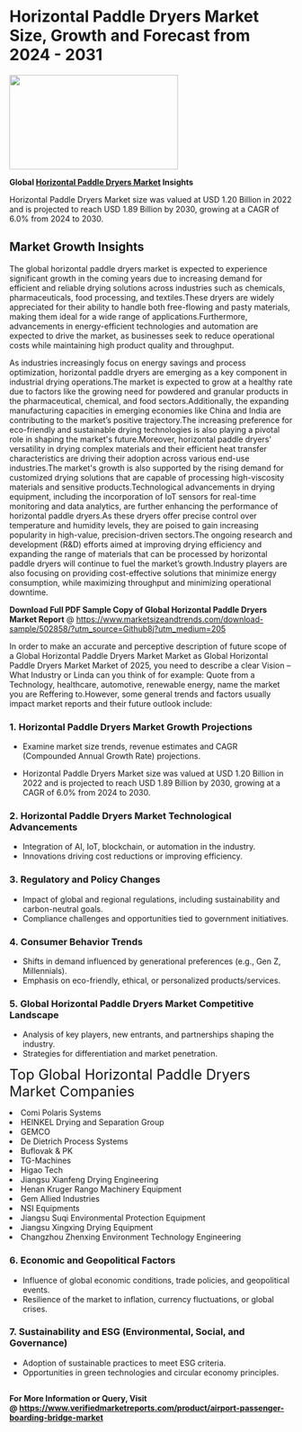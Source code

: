 <H1>Horizontal Paddle Dryers Market Size, Growth and Forecast from 2024 - 2031</H1><img class="aligncenter size-medium wp-image-584254" src="https://thirdeyenews.in/wp-content/uploads/2024/09/Global-Market-Research-300x168.jpeg" alt="" width="300" height="168" /><p><strong>Global&nbsp;<a href="https://www.marketsizeandtrends.com/download-sample/502858/?utm_source=Github8j?utm_medium=205">Horizontal Paddle Dryers Market</a> Insights</strong></p><p>Horizontal Paddle Dryers Market size was valued at USD 1.20 Billion in 2022 and is projected to reach USD 1.89 Billion by 2030, growing at a CAGR of 6.0% from 2024 to 2030.</p><p><h2>Market Growth Insights</h2> <p>The global horizontal paddle dryers market is expected to experience significant growth in the coming years due to increasing demand for efficient and reliable drying solutions across industries such as chemicals, pharmaceuticals, food processing, and textiles.These dryers are widely appreciated for their ability to handle both free-flowing and pasty materials, making them ideal for a wide range of applications.Furthermore, advancements in energy-efficient technologies and automation are expected to drive the market, as businesses seek to reduce operational costs while maintaining high product quality and throughput.</p> <p>As industries increasingly focus on energy savings and process optimization, horizontal paddle dryers are emerging as a key component in industrial drying operations.The market is expected to grow at a healthy rate due to factors like the growing need for powdered and granular products in the pharmaceutical, chemical, and food sectors.Additionally, the expanding manufacturing capacities in emerging economies like China and India are contributing to the market’s positive trajectory.The increasing preference for eco-friendly and sustainable drying technologies is also playing a pivotal role in shaping the market's future.Moreover, horizontal paddle dryers' versatility in drying complex materials and their efficient heat transfer characteristics are driving their adoption across various end-use industries.The market's growth is also supported by the rising demand for customized drying solutions that are capable of processing high-viscosity materials and sensitive products.Technological advancements in drying equipment, including the incorporation of IoT sensors for real-time monitoring and data analytics, are further enhancing the performance of horizontal paddle dryers.As these dryers offer precise control over temperature and humidity levels, they are poised to gain increasing popularity in high-value, precision-driven sectors.The ongoing research and development (R&D) efforts aimed at improving drying efficiency and expanding the range of materials that can be processed by horizontal paddle dryers will continue to fuel the market’s growth.Industry players are also focusing on providing cost-effective solutions that minimize energy consumption, while maximizing throughput and minimizing operational downtime.<p><span class=""><strong>Download Full PDF Sample Copy of Global Horizontal Paddle Dryers Market Report</strong> @ <a href="https://www.marketsizeandtrends.com/download-sample/502858/?utm_source=Github8j?utm_medium=205" target="_blank">https://www.marketsizeandtrends.com/download-sample/502858/?utm_source=Github8j?utm_medium=205</a></span></p><p>In order to make an accurate and perceptive description of future scope of a Global&nbsp;Horizontal Paddle Dryers Market Market as Global&nbsp;Horizontal Paddle Dryers Market Market of 2025, you need to describe a clear Vision &ndash; What Industry or Linda can you think of for example: Quote from a Technology, healthcare, automotive, renewable energy, name the market you are Reffering to.However, some general trends and factors usually impact market reports and their future outlook include:</p><h3>1.&nbsp;<strong>Horizontal Paddle Dryers Market Growth Projections</strong></h3><ul><li>Examine market size trends, revenue estimates and CAGR (Compounded Annual Growth Rate) projections.</li><li><p>Horizontal Paddle Dryers Market size was valued at USD 1.20 Billion in 2022 and is projected to reach USD 1.89 Billion by 2030, growing at a CAGR of 6.0% from 2024 to 2030.</p></li></ul><h3>2.&nbsp;<strong>Horizontal Paddle Dryers Market Technological Advancements</strong></h3><ul><li>Integration of AI, IoT, blockchain, or automation in the industry.</li><li>Innovations driving cost reductions or improving efficiency.</li></ul><h3>3.&nbsp;<strong>Regulatory and Policy Changes</strong></h3><ul><li>Impact of global and regional regulations, including sustainability and carbon-neutral goals.</li><li>Compliance challenges and opportunities tied to government initiatives.</li></ul><h3>4.&nbsp;<strong>Consumer Behavior Trends</strong></h3><ul><li>Shifts in demand influenced by generational preferences (e.g., Gen Z, Millennials).</li><li>Emphasis on eco-friendly, ethical, or personalized products/services.</li></ul><h3>5.&nbsp;<strong>Global Horizontal Paddle Dryers Market Competitive Landscape</strong></h3><ul><li>Analysis of key players, new entrants, and partnerships shaping the industry.</li><li>Strategies for differentiation and market penetration.</li></ul><p data-pm-slice="1 1 []"><span style="color: inherit; font-family: inherit; font-size: 25px;">Top Global Horizontal Paddle Dryers Market Companies</span></p><div class="" data-test-id=""><p><li>Comi Polaris Systems</li><li> HEINKEL Drying and Separation Group</li><li> GEMCO</li><li> De Dietrich Process Systems</li><li> Buflovak & PK</li><li> TG-Machines</li><li> Higao Tech</li><li> Jiangsu Xianfeng Drying Engineering</li><li> Henan Kruger Rango Machinery Equipment</li><li> Gem Allied Industries</li><li> NSI Equipments</li><li> Jiangsu Suqi Environmental Protection Equipment</li><li> Jiangsu Xingxing Drying Equipment</li><li> Changzhou Zhenxing Environment Technology Engineering</li></p></div><h3>6.&nbsp;<strong>Economic and Geopolitical Factors</strong></h3><ul><li>Influence of global economic conditions, trade policies, and geopolitical events.</li><li>Resilience of the market to inflation, currency fluctuations, or global crises.</li></ul><h3>7.&nbsp;<strong>Sustainability and ESG (Environmental, Social, and Governance)</strong></h3><ul><li>Adoption of sustainable practices to meet ESG criteria.</li><li>Opportunities in green technologies and circular economy principles.</li></ul><h2><strong style="font-size: 14px;">For More Information or Query, Visit @&nbsp;</strong><a style="background-color: #ffffff; font-size: 14px;" href="https://www.marketsizeandtrends.com/report/horizontal-paddle-dryers-market/" target="_blank">https://www.verifiedmarketreports.com/product/airport-passenger-boarding-bridge-market</a></h2>